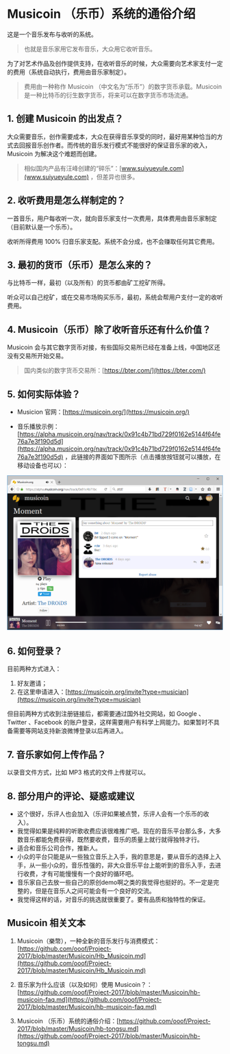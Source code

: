 # Musicoin （乐币）系统的通俗介绍 

这是一个音乐发布与收听的系统。

> 也就是音乐家用它发布音乐，大众用它收听音乐。

为了对艺术作品及创作提供支持，在收听音乐的时候，大众需要向艺术家支付一定的费用（系统自动执行，费用由音乐家制定）。

> 费用由一种称作 Musicoin （中文名为“乐币”）的数字货币承载。Musicoin 是一种比特币的衍生数字货币，将来可以在数字货币市场流通。



## 1. 创建 Musicoin 的出发点？

大众需要音乐，创作需要成本，大众在获得音乐享受的同时，最好用某种恰当的方式去回报音乐创作者。而传统的音乐发行模式不能很好的保证音乐家的收入，Musicoin 为解决这个难题而创建。

> 相似国内产品有汪峰创建的“碎乐”：[www.suiyueyule.com](www.suiyueyule.com) ，但差异也很多。

## 2. 收听费用是怎么样制定的？

一首音乐，用户每收听一次，就向音乐家支付一次费用，具体费用由音乐家制定（目前默认是一个乐币）。

收听所得费用 100% 归音乐家支配。系统不会分成，也不会赚取任何其它费用。


## 3. 最初的货币（乐币）是怎么来的？

与比特币一样，最初（以及所有）的货币都由矿工挖矿所得。

听众可以自己挖矿，或在交易市场购买乐币，最初，系统会帮用户支付一定的收听费用。

## 4. Musicoin（乐币）除了收听音乐还有什么价值？

Musicoin 会与其它数字货币对接，有些国际交易所已经在准备上线，中国地区还没有交易所开始交易。

> 国内类似的数字货币交易所：[https://bter.com/](https://bter.com/)

## 5. 如何实际体验？

- Musicion 官网：[https://musicoin.org/](https://musicoin.org/)

- 音乐播放示例：[https://alpha.musicoin.org/nav/track/0x91c4b71bd729f0162e5144f64fe76a7e3f190d5d](https://alpha.musicoin.org/nav/track/0x91c4b71bd729f0162e5144f64fe76a7e3f190d5d) ，此链接的界面如下图所示（点击播放按钮就可以播放，在移动设备也可以）：

![](img/2017-03-09-play.png)

## 6. 如何登录？

目前两种方式进入：

1. 好友邀请；
2. 在这里申请进入：[https://musicoin.org/invite?type=musician](https://musicoin.org/invite?type=musician)

但目前两种方式收到注册链接后，都需要通过国外社交网站，如 Google 、Twitter 、Facebook 的账户登录，这样需要用户有科学上网能力。如果暂时不具备需要等网站支持新浪微博登录以后再进入。

## 7. 音乐家如何上传作品？

以录音文件方式，比如 MP3 格式的文件上传就可以。

## 8. 部分用户的评论、疑惑或建议

- 这个很好，乐评人也会加入（乐评如果被点赞，乐评人会有一个乐币的收入）。
- 我觉得如果是纯粹的听歌收费应该很难推广吧。现在的音乐平台那么多，大多数音乐都能免费获得，既然要收费，音乐的质量上就行就得独特才行。
- 适合和音乐公司合作，推新人。
- 小众的平台只能是从一些独立音乐上入手，我的意思是，要从音乐的选择上入手，从一些小众的，音乐性强的，非大众音乐平台上能听到的音乐入手，去进行收费，才有可能慢慢有一个良好的循环吧。
- 音乐家自己去放一些自己的原创demo啊之类的我觉得也挺好的。不一定是完整的，但是在音乐人之间可能会有一个良好的交流。
- 我觉得这样的话，对音乐的挑选就很重要了。要有品质和独特性的保证。



## Musicoin 相关文本

1. Musicoin（樂幣），一种全新的音乐发行与消费模式：[https://github.com/ooof/Project-2017/blob/master/Musicoin/Hb_Musicoin.md](https://github.com/ooof/Project-2017/blob/master/Musicoin/Hb_Musicoin.md)

1. 音乐家为什么应该（以及如何）使用 Musicoin？：[https://github.com/ooof/Project-2017/blob/master/Musicoin/hb-musicoin-faq.md](https://github.com/ooof/Project-2017/blob/master/Musicoin/hb-musicoin-faq.md)
1. Musicoin （乐币）系统的通俗介绍：[https://github.com/ooof/Project-2017/blob/master/Musicoin/hb-tongsu.md](https://github.com/ooof/Project-2017/blob/master/Musicoin/hb-tongsu.md)
